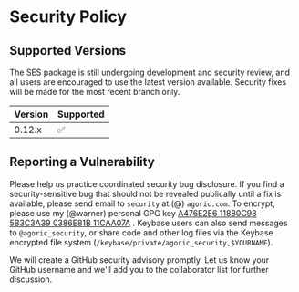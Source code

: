 # Security Policy

## Supported Versions

The SES package is still undergoing development and security review, and all
users are encouraged to use the latest version available. Security fixes will
be made for the most recent branch only.

| Version | Supported          |
| ------- | ------------------ |
| 0.12.x  | :white_check_mark: |

## Reporting a Vulnerability

Please help us practice coordinated security bug disclosure. If you find a
security-sensitive bug that should not be revealed publically until a fix is
available, please send email to `security` at (@) `agoric.com`. To encrypt,
please use my (@warner) personal GPG key [A476E2E6 11880C98 5B3C3A39 0386E81B
11CAA07A](http://www.lothar.com/warner-gpg.html) . Keybase users can also
send messages to `@agoric_security`, or share code and other log files via
the Keybase encrypted file system
(`/keybase/private/agoric_security,$YOURNAME`).

We will create a GitHub security advisory promptly. Let us know your GitHub
username and we'll add you to the collaborator list for further discussion.

